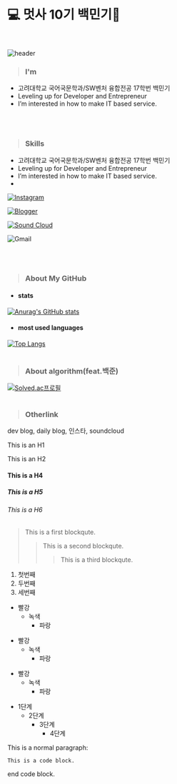 # 💻 멋사 10기 백민기🦁 
<br/>

![header](https://capsule-render.vercel.app/api?type=wave&color=CDE0F1&height=300&section=header&text=Introduce&fontSize=90&fontColor=#000000)

> ### I'm
* 고려대학교 국어국문학과/SW벤처 융합전공 17학번 백민기
* Leveling up for Developer and Entrepreneur
* I’m interested in how to make IT based service.
<br/>
<br/>

> ### Skills
* 고려대학교 국어국문학과/SW벤처 융합전공 17학번 백민기
* Leveling up for Developer and Entrepreneur
* I’m interested in how to make IT based service.
* 


<a href="https://www.instagram.com/100_07i2/?hl=ko" target="_blank">![Instagram](https://img.shields.io/badge/100__07i2-%23E4405F.svg?style=for-the-badge&logo=Instagram&logoColor=white)</a>

<a href="https://aleumdaum.tistory.com/" target="_blank">![Blogger](https://img.shields.io/badge/Blog-FF5722?style=for-the-badge&logo=blogger&logoColor=white)</a>

<a href="https://soundcloud.com/zx6qpz78ervz/someone-come-in-summer-for" target="_blank">![Sound Cloud](https://img.shields.io/badge/sound%20cloud-FF5500?style=for-the-badge&logo=soundcloud&logoColor=white)</a>

![Gmail](https://img.shields.io/badge/toyoalsrl@gmail.com-D14836?style=for-the-badge&logo=gmail&logoColor=white)

<br/>
<br/>

> ### About My GitHub
* #### stats
[![Anurag's GitHub stats](https://github-readme-stats.vercel.app/api?username=toyo30)](https://github.com/toyo30/github-readme-stats)
<br/>

* #### most used languages
[![Top Langs](https://github-readme-stats.vercel.app/api/top-langs/?username=toyo30&layout=compact)](https://github.com/toyo30/github-readme-stats)
<br/>
<br/>

> ### About algorithm(feat.백준)
[![Solved.ac프로필](http://mazassumnida.wtf/api/v2/generate_badge?boj=toyo30)](https://solved.ac/toyo30)
<br/>
<br/>

> ### Otherlink
dev blog, daily blog, 인스타, soundcloud

This is an H1

This is an H2




#### This is a H4
##### This is a H5
###### This is a H6










> This is a first blockqute.
>	> This is a second blockqute.
>	>	> This is a third blockqute.


1. 첫번째
2. 두번째
3. 세번째


* 빨강
  * 녹색
    * 파랑

+ 빨강
  + 녹색
    + 파랑

- 빨강
  - 녹색
    - 파랑


* 1단계
  - 2단계
    + 3단계
      + 4단계

This is a normal paragraph:

    This is a code block.
    
end code block.




